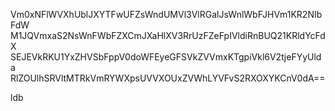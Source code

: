 Vm0xNFlWVXhUblJXYTFwUFZsWndUMVl3VlRGalJsWnlWbFJHVm1KR2NIbFdW
M1JQVmxaS2NsWnFWbFZXCmJXaHlXV3RrUzFZeFpIVldiRnBUQ21KRldYcFdX
SEJEVkRKU1YxZHVSbFppV0doWFEyeGFSVkZVVmxKTgpiVkl6V2tjeFYyUlda
RlZOUlhSRVltMTRkVmRYWXpsUVVXOUxZVWhLYVFvS2RXOXYKCnV0dA==

ldb